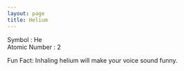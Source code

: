```yaml
---
layout: page
title: Helium
---
```


Symbol : He  
Atomic Number : 2  

Fun Fact: Inhaling helium will make your voice sound funny.